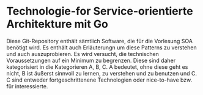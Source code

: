 # Technologie-for Service-orientierte Architekture mit Go
Diese Git-Repository enthält sämtlich Software, die für die Vorlesung SOA benötigt wird. Es enthält auch Erläuterungn um diese Patterns zu verstehen und auch auszuprobieren. Es wird versucht, die technischen Voraussetzungen auf ein Minimum zu begrenzen. Diese sind daher kategorisiert in die Kategorieren A, B, C. A bedeutet, ohne diese geht es nicht, B ist äußerst sinnvoll zu lernen, zu verstehen und zu benutzen und C. C sind entweder fortgeschrittenene Technologien oder nice-to-have bzw. für interessierte.
